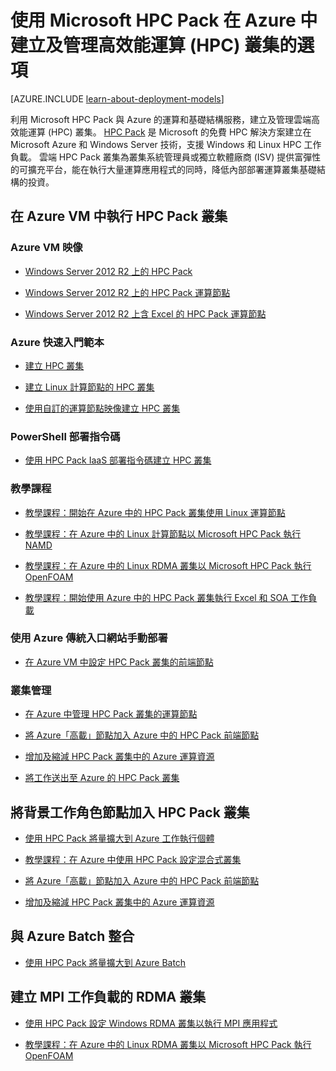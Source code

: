 <properties
 pageTitle="雲端 HPC Pack 叢集選項 |Microsoft Azure"
 description="了解在 Azure 雲端使用 Microsoft HPC Pack 建立及管理高效能運算 (HPC) 叢集的選項。"
 services="virtual-machines,cloud-services"
 documentationCenter=""
 authors="dlepow"
 manager="timlt"
 editor=""
 tags="azure-resource-manager,azure-service-management,hpc-pack"/>
<tags
ms.service="virtual-machines"
 ms.devlang="na"
 ms.topic="article"
 ms.tgt_pltfrm="vm-multiple"
 ms.workload="big-compute"
 ms.date="10/08/2015"
 ms.author="danlep"/>

# 使用 Microsoft HPC Pack 在 Azure 中建立及管理高效能運算 (HPC) 叢集的選項

[AZURE.INCLUDE [learn-about-deployment-models](../../includes/learn-about-deployment-models-both-include.md)]


利用 Microsoft HPC Pack 與 Azure 的運算和基礎結構服務，建立及管理雲端高效能運算 (HPC) 叢集。 [HPC Pack](https://technet.microsoft.com/library/jj899572.aspx) 是 Microsoft 的免費 HPC 解決方案建立在 Microsoft Azure 和 Windows Server 技術，支援 Windows 和 Linux HPC 工作負載。 雲端 HPC Pack 叢集為叢集系統管理員或獨立軟體廠商 (ISV) 提供富彈性的可擴充平台，能在執行大量運算應用程式的同時，降低內部部署運算叢集基礎結構的投資。


## 在 Azure VM 中執行 HPC Pack 叢集


### Azure VM 映像

* [Windows Server 2012 R2 上的 HPC Pack](http://azure.microsoft.com/marketplace/partners/microsoft/hpcpack2012r2onwindowsserver2012r2/)

* [Windows Server 2012 R2 上的 HPC Pack 運算節點](http://azure.microsoft.com/marketplace/partners/microsoft/hpcpack2012r2computenodeonwindowsserver2012r2/)

* [Windows Server 2012 R2 上含 Excel 的 HPC Pack 運算節點](http://azure.microsoft.com/marketplace/partners/microsoft/hpcpack2012r2computenodewithexcelonwindowsserver2012r2/)

### Azure 快速入門範本

* [建立 HPC 叢集](https://azure.microsoft.com/documentation/templates/create-hpc-cluster/)

* [建立 Linux 計算節點的 HPC 叢集](https://azure.microsoft.com/documentation/templates/create-hpc-cluster-linux-cn/)

* [使用自訂的運算節點映像建立 HPC 叢集](https://azure.microsoft.com/documentation/templates/create-hpc-cluster-custom-image/)

### PowerShell 部署指令碼

* [使用 HPC Pack IaaS 部署指令碼建立 HPC 叢集](virtual-machines-hpcpack-cluster-powershell-script.md)

### 教學課程

* [教學課程：開始在 Azure 中的 HPC Pack 叢集使用 Linux 運算節點](virtual-machines-linux-cluster-hpcpack.md)

* [教學課程：在 Azure 中的 Linux 計算節點以 Microsoft HPC Pack 執行 NAMD](virtual-machines-linux-cluster-hpcpack-namd.md)

* [教學課程：在 Azure 中的 Linux RDMA 叢集以 Microsoft HPC Pack 執行 OpenFOAM](virtual-machines-linux-cluster-hpcpack-openfoam.md)

* [教學課程：開始使用 Azure 中的 HPC Pack 叢集執行 Excel 和 SOA 工作負載](virtual-machines-excel-cluster-hpcpack.md)



### 使用 Azure 傳統入口網站手動部署



* [在 Azure VM 中設定 HPC Pack 叢集的前端節點](virtual-machines-hpcpack-cluster-headnode.md)

### 叢集管理

* [在 Azure 中管理 HPC Pack 叢集的運算節點](virtual-machines-hpcpack-cluster-node-manage.md)

* [將 Azure「高載」節點加入 Azure 中的 HPC Pack 前端節點](virtual-machines-hpcpack-cluster-node-burst.md)

* [增加及縮減 HPC Pack 叢集中的 Azure 運算資源](virtual-machines-hpcpack-cluster-node-autogrowshrink.md)

* [將工作送出至 Azure 的 HPC Pack 叢集](virtual-machines-hpcpack-cluster-submit-jobs.md)


## 將背景工作角色節點加入 HPC Pack 叢集


* [使用 HPC Pack 將量擴大到 Azure 工作執行個體](https://technet.microsoft.com/library/gg481749.aspx)

* [教學課程：在 Azure 中使用 HPC Pack 設定混合式叢集](../cloud-services/cloud-services-setup-hybrid-hpcpack-cluster.md)

* [將 Azure「高載」節點加入 Azure 中的 HPC Pack 前端節點](virtual-machines-hpcpack-cluster-node-burst.md)

* [增加及縮減 HPC Pack 叢集中的 Azure 運算資源](virtual-machines-hpcpack-cluster-node-autogrowshrink.md)

## 與 Azure Batch 整合 

* [使用 HPC Pack 將量擴大到 Azure Batch](https://technet.microsoft.com/library/mt612877.aspx)

## 建立 MPI 工作負載的 RDMA 叢集

* [使用 HPC Pack 設定 Windows RDMA 叢集以執行 MPI 應用程式](virtual-machines-windows-hpcpack-cluster-rdma.md)

* [教學課程：在 Azure 中的 Linux RDMA 叢集以 Microsoft HPC Pack 執行 OpenFOAM](virtual-machines-linux-cluster-hpcpack-openfoam.md)

<!-- * [Set up a Linux RDMA cluster to run MPI applications](virtual-machines-linux-hpcpack-cluster-rdma.md) -->

